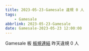 ```yaml
---
title: 2023-05-23-Gamesale 違規 0 人
tags:
    - Gamesale
abbrlink: 2023-05-23-Gamesale
date: Gamesale-2023-05-23 12:00:00
---
```

Gamesale 板 [板規連結](https://www.ptt.cc/bbs/Gossiping/M.1637425085.A.07D.html)
昨天違規 0 人
